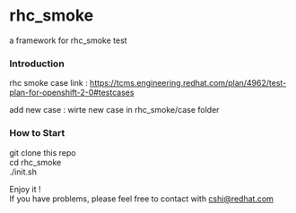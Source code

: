 rhc_smoke
=========
a framework for rhc_smoke test

### Introduction

rhc smoke case link : https://tcms.engineering.redhat.com/plan/4962/test-plan-for-openshift-2-0#testcases

add new case : wirte new case in rhc_smoke/case folder


### How to Start

git clone this repo<br>
cd rhc_smoke<br>
./init.sh<br>


Enjoy it !<br>
If you have problems, please feel free to contact with cshi@redhat.com

